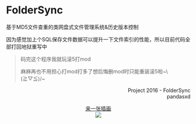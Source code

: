 # FolderSync
基于MD5文件查重的类网盘式文件管理系统&amp;历史版本控制<br/>

因为感觉加上个SQL保存文件数据可以提升一下文件索引的性能，所以目前代码全部打回地狱重写中

> <p>码完这个程序我就玩滚5打mod</p>
> <p>麻麻再也不用担心打mod打多了想后悔删mod时只能重装滚5啦~\(≧▽≦)/~</p>

<p align="right">
Project 2016 - FolderSync<br/>
pandasxd
</p>
<p align="center">
<a href="http://www.pixiv.net/member_illust.php?mode=medium&illust_id=34938673" target="_blank">来一张插画</a><br/>
<img src="https://raw.githubusercontent.com/qhgz2013/FolderSync/master/34938673_p0.jpg"/>
</p>
<p align="center">
</p>

<!-- 好端端的md为什么非要写成html啊不是蛋疼吗 -->